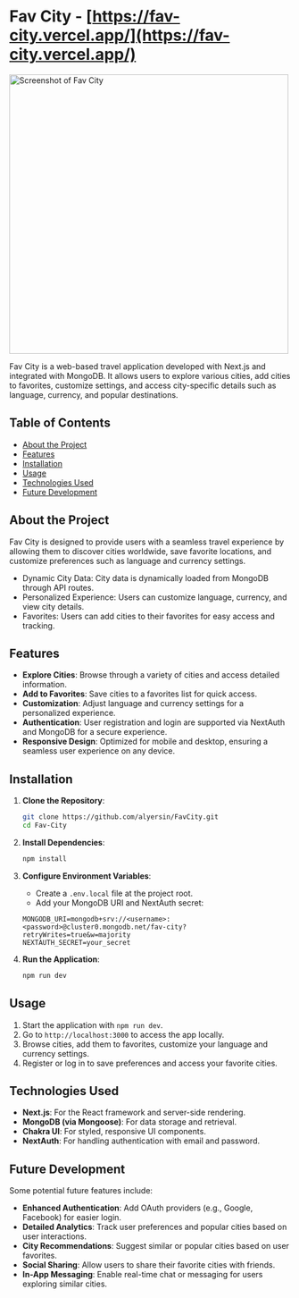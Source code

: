 # Fav City - [https://fav-city.vercel.app/](https://fav-city.vercel.app/)

<img src="./public/screenshot.png" alt="Screenshot of Fav City" width="500"/>

Fav City is a web-based travel application developed with Next.js and integrated with MongoDB. It allows users to explore various cities, add cities to favorites, customize settings, and access city-specific details such as language, currency, and popular destinations.

## Table of Contents

- [About the Project](#about-the-project)
- [Features](#features)
- [Installation](#installation)
- [Usage](#usage)
- [Technologies Used](#technologies-used)
- [Future Development](#future-development)

## About the Project

Fav City is designed to provide users with a seamless travel experience by allowing them to discover cities worldwide, save favorite locations, and customize preferences such as language and currency settings.

- Dynamic City Data: City data is dynamically loaded from MongoDB through API routes.
- Personalized Experience: Users can customize language, currency, and view city details.
- Favorites: Users can add cities to their favorites for easy access and tracking.

## Features

- **Explore Cities**: Browse through a variety of cities and access detailed information.
- **Add to Favorites**: Save cities to a favorites list for quick access.
- **Customization**: Adjust language and currency settings for a personalized experience.
- **Authentication**: User registration and login are supported via NextAuth and MongoDB for a secure experience.
- **Responsive Design**: Optimized for mobile and desktop, ensuring a seamless user experience on any device.

## Installation

1. **Clone the Repository**:
   ```bash
   git clone https://github.com/alyersin/FavCity.git
   cd Fav-City
   ```
2. **Install Dependencies**:

   ```bash
   npm install
   ```

3. **Configure Environment Variables**:

   - Create a `.env.local` file at the project root.
   - Add your MongoDB URI and NextAuth secret:

   ```plaintext
   MONGODB_URI=mongodb+srv://<username>:<password>@cluster0.mongodb.net/fav-city?retryWrites=true&w=majority
   NEXTAUTH_SECRET=your_secret
   ```

4. **Run the Application**:
   ```bash
   npm run dev
   ```

## Usage

1. Start the application with `npm run dev`.
2. Go to `http://localhost:3000` to access the app locally.
3. Browse cities, add them to favorites, customize your language and currency settings.
4. Register or log in to save preferences and access your favorite cities.

## Technologies Used

- **Next.js**: For the React framework and server-side rendering.
- **MongoDB (via Mongoose)**: For data storage and retrieval.
- **Chakra UI**: For styled, responsive UI components.
- **NextAuth**: For handling authentication with email and password.

## Future Development

Some potential future features include:

- **Enhanced Authentication**: Add OAuth providers (e.g., Google, Facebook) for easier login.
- **Detailed Analytics**: Track user preferences and popular cities based on user interactions.
- **City Recommendations**: Suggest similar or popular cities based on user favorites.
- **Social Sharing**: Allow users to share their favorite cities with friends.
- **In-App Messaging**: Enable real-time chat or messaging for users exploring similar cities.
